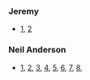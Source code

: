 ### Jeremy
- [1](https://www.youtube.com/watch?v=IYbtai7Nu2g), [2](https://www.youtube.com/watch?v=SDocmq1c05s)

### Neil Anderson
- [1](https://www.youtube.com/watch?v=0HnlKGAQndk), 
[2](https://www.youtube.com/watch?v=f9xE-FPo6kU), 
[3](https://www.youtube.com/watch?v=8nysl-ja3wE), 
[4](https://www.youtube.com/watch?v=IUiIEeS13lA), 
[5](https://www.youtube.com/watch?v=gWmr1s5QgY8), 
[6](https://www.youtube.com/watch?v=e7d-XPp2fFs), 
[7](https://www.youtube.com/watch?v=lZiILpVNUaA), 
[8](https://www.youtube.com/watch?v=0qz2j38c1YY), 
